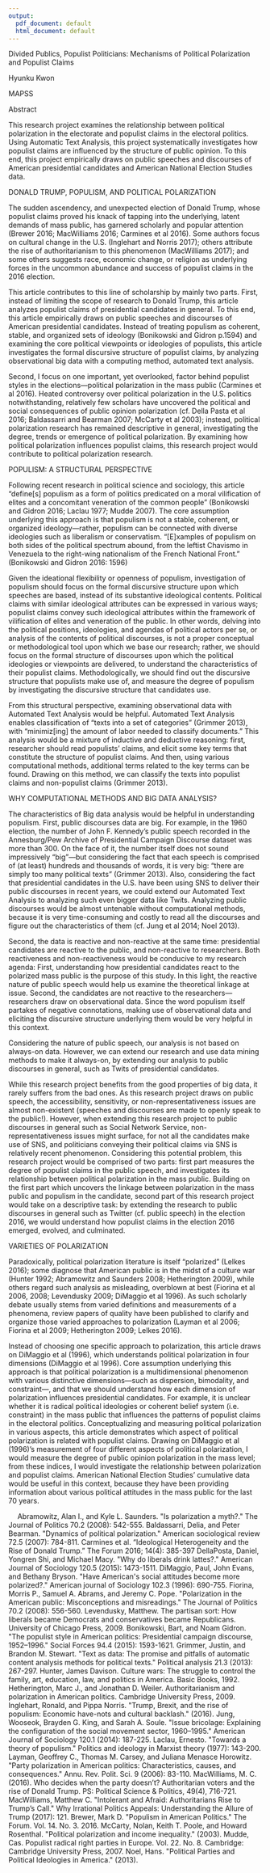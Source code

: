 ```yaml
---
output:
  pdf_document: default
  html_document: default
---
```

Divided Publics, Populist Politicians: Mechanisms of Political Polarization and Populist Claims

Hyunku Kwon

MAPSS

Abstract

This research project examines the relationship between political polarization in the electorate and populist claims in the electoral politics. Using Automatic Text Analysis, this project systematically investigates how populist claims are influenced by the structure of public opinion. To this end, this project empirically draws on public speeches and discourses of American presidential candidates and American National Election Studies data. 

DONALD TRUMP, POPULISM, AND POLITICAL POLARIZATION

The sudden ascendency, and unexpected election of Donald Trump, whose populist claims proved his knack of tapping into the underlying, latent demands of mass public, has garnered scholarly and popular attention (Brewer 2016; MacWilliams 2016; Carmines et al 2016). Some authors focus on cultural change in the U.S. (Inglehart and Norris 2017); others attribute the rise of authoritarianism to this phenomenon (MacWilliams 2017); and some others suggests race, economic change, or religion as underlying forces in the uncommon abundance and success of populist claims in the 2016 election. 
 
This article contributes to this line of scholarship by mainly two parts. First, instead of limiting the scope of research to Donald Trump, this article analyzes populist claims of presidential candidates in general. To this end, this article empirically draws on public speeches and discourses of American presidential candidates. Instead of treating populism as coherent, stable, and organized sets of ideology (Bonikowski and Gidron p.1594) and examining the core political viewpoints or ideologies of populists, this article investigates the formal discursive structure of populist claims, by analyzing observational big data with a computing method, automated text analysis.

Second, I focus on one important, yet overlooked, factor behind populist styles in the elections—political polarization in the mass public (Carmines et al 2016). Heated controversy over political polarization in the U.S. politics notwithstanding, relatively few scholars have uncovered the political and social consequences of public opinion polarization (cf. Della Pasta et al 2016; Baldassarri and Bearman 2007; McCarty et al 2003); instead, political polarization research has remained descriptive in general, investigating the degree, trends or emergence of political polarization. By examining how political polarization influences populist claims, this research project would contribute to political polarization research.

POPULISM: A STRUCTURAL PERSPECTIVE

Following recent research in political science and sociology, this article “define[s] populism as a form of politics predicated on a moral vilification of elites and a concomitant veneration of the common people” (Bonikowski and Gidron 2016; Laclau 1977; Mudde 2007). The core assumption underlying this approach is that populism is not a stable, coherent, or organized ideology—rather, populism can be connected with diverse ideologies such as liberalism or conservatism. “[E]xamples of populism on both sides of the political spectrum abound, from the leftist Chavismo in Venezuela to the right-wing nationalism of the French National Front.” (Bonikowski and Gidron 2016: 1596)

Given the ideational flexibility or openness of populism, investigation of populism should focus on the formal discursive structure upon which speeches are based, instead of its substantive ideological contents. Political claims with similar ideological attributes can be expressed in various ways; populist claims convey such ideological attributes within the framework of vilification of elites and veneration of the public. In other words, delving into the political positions, ideologies, and agendas of political actors per se, or analysis of the contents of political discourses, is not a proper conceptual or methodological tool upon which we base our research; rather, we should focus on the formal structure of discourses upon which the political ideologies or viewpoints are delivered, to understand the characteristics of their populist claims. Methodologically, we should find out the discursive structure that populists make use of, and measure the degree of populism by investigating the discursive structure that candidates use.

From this structural perspective, examining observational data with Automated Text Analysis would be helpful. Automated Text Analysis enables classification of “texts into a set of categories” (Grimmer 2013), with “minimiz[ing] the amount of labor needed to classify documents.” This analysis would be a mixture of inductive and deductive reasoning: first, researcher should read populists’ claims, and elicit some key terms that constitute the structure of populist claims. And then, using various computational methods, additional terms related to the key terms can be found. Drawing on this method, we can classify the texts into populist claims and non-populist claims (Grimmer 2013).

WHY COMPUTATIONAL METHODS AND BIG DATA ANALYSIS?

The characteristics of Big data analysis would be helpful in understanding populism. First, public discourses data are big. For example, in the 1960 election, the number of John F. Kennedy’s public speech recorded in the Annesburg/Pew Archive of Presidential Campaign Discourse dataset was more than 300. On the face of it, the number itself does not sound impressively “big”—but considering the fact that each speech is comprised of (at least) hundreds and thousands of words, it is very big: “there are simply too many political texts” (Grimmer 2013). Also, considering the fact that presidential candidates in the U.S. have been using SNS to deliver their public discourses in recent years, we could extend our Automated Text Analysis to analyzing such even bigger data like Twits. Analyzing public discourses would be almost untenable without computational methods, because it is very time-consuming and costly to read all the discourses and figure out the characteristics of them (cf. Jung et al 2014; Noel 2013). 

Second, the data is reactive and non-reactive at the same time: presidential candidates are reactive to the public, and non-reactive to researchers. Both reactiveness and non-reactiveness would be conducive to my research agenda: First, understanding how presidential candidates react to the polarized mass public is the purpose of this study. In this light, the reactive nature of public speech would help us examine the theoretical linkage at issue. Second, the candidates are not reactive to the researchers—researchers draw on observational data. Since the word populism itself partakes of negative connotations, making use of observational data and eliciting the discursive structure underlying them would be very helpful in this context.

Considering the nature of public speech, our analysis is not based on always-on data. However, we can extend our research and use data mining methods to make it always-on, by extending our analysis to public discourses in general, such as Twits of presidential candidates.

While this research project benefits from the good properties of big data, it rarely suffers from the bad ones. As this research project draws on public speech, the accessibility, sensitivity, or non-representativeness issues are almost non-existent (speeches and discourses are made to openly speak to the public!). However, when extending this research project to public discourses in general such as Social Network Service, non-representativeness issues might surface, for not all the candidates make use of SNS, and politicians conveying their political claims via SNS is relatively recent phenomenon. Considering this potential problem, this research project would be comprised of two parts: first part measures the degree of populist claims in the public speech, and investigates its relationship between political polarization in the mass public. Building on the first part which uncovers the linkage between polarization in the mass public and populism in the candidate, second part of this research project would take on a descriptive task: by extending the research to public discourses in general such as Twitter (cf. public speech) in the election 2016, we would understand how populist claims in the election 2016 emerged, evolved, and culminated.

VARIETIES OF POLARIZATION

Paradoxically, political polarization literature is itself “polarized” (Lelkes 2016); some diagnose that American public is in the midst of a culture war (Hunter 1992; Abramowitz and Saunders 2008; Hetherington 2009), while others regard such analysis as misleading, overblown at best (Fiorina et al 2006, 2008; Levendusky 2009; DiMaggio et al 1996). As such scholarly debate usually stems from varied definitions and measurements of a phenomena, review papers of quality have been published to clarify and organize those varied approaches to polarization (Layman et al 2006; Fiorina et al 2009; Hetherington 2009; Lelkes 2016).

Instead of choosing one specific approach to polarization, this article draws on DiMaggio et al (1996), which understands political polarization in four dimensions (DiMaggio et al 1996). Core assumption underlying this approach is that political polarization is a multidimensional phenomenon with various distinctive dimensions—such as dispersion, bimodality, and constraint—, and that we should understand how each dimension of polarization influences presidential candidates. For example, it is unclear whether it is radical political ideologies or coherent belief system (i.e. constraint) in the mass public that influences the patterns of populist claims in the electoral politics. Conceptualizing and measuring political polarization in various aspects, this article demonstrates which aspect of political polarization is related with populist claims. Drawing on DiMaggio et al (1996)’s measurement of four different aspects of political polarization, I would measure the degree of public opinion polarization in the mass level; from these indices, I would investigate the relationship between polarization and populist claims. American National Election Studies’ cumulative data would be useful in this context, because they have been providing information about various political attitudes in the mass public for the last 70 years.

 
Abramowitz, Alan I., and Kyle L. Saunders. "Is polarization a myth?." The Journal of Politics 70.2 (2008): 542-555.
Baldassarri, Delia, and Peter Bearman. "Dynamics of political polarization." American sociological review 72.5 (2007): 784-811.
Carmines et al. “Ideological Heterogeneity and the Rise of Donald Trump.” The Forum 2016; 14(4): 385-397
DellaPosta, Daniel, Yongren Shi, and Michael Macy. "Why do liberals drink lattes?." American Journal of Sociology 120.5 (2015): 1473-1511.
DiMaggio, Paul, John Evans, and Bethany Bryson. "Have American's social attitudes become more polarized?." American journal of Sociology 102.3 (1996): 690-755.
Fiorina, Morris P., Samuel A. Abrams, and Jeremy C. Pope. "Polarization in the American public: Misconceptions and misreadings." The Journal of Politics 70.2 (2008): 556-560.
Levendusky, Matthew. The partisan sort: How liberals became Democrats and conservatives became Republicans. University of Chicago Press, 2009.
Bonikowski, Bart, and Noam Gidron. "The populist style in American politics: Presidential campaign discourse, 1952–1996." Social Forces 94.4 (2015): 1593-1621.
Grimmer, Justin, and Brandon M. Stewart. "Text as data: The promise and pitfalls of automatic content analysis methods for political texts." Political analysis 21.3 (2013): 267-297.
Hunter, James Davison. Culture wars: The struggle to control the family, art, education, law, and politics in America. Basic Books, 1992.
Hetherington, Marc J., and Jonathan D. Weiler. Authoritarianism and polarization in American politics. Cambridge University Press, 2009.
Inglehart, Ronald, and Pippa Norris. "Trump, Brexit, and the rise of populism: Economic have-nots and cultural backlash." (2016). 
Jung, Wooseok, Brayden G. King, and Sarah A. Soule. "Issue bricolage: Explaining the configuration of the social movement sector, 1960–1995." American Journal of Sociology 120.1 (2014): 187-225.
Laclau, Ernesto. "Towards a theory of populism." Politics and ideology in Marxist theory (1977): 143-200.
Layman, Geoffrey C., Thomas M. Carsey, and Juliana Menasce Horowitz. "Party polarization in American politics: Characteristics, causes, and consequences." Annu. Rev. Polit. Sci. 9 (2006): 83-110.
MacWilliams, M. C. (2016). Who decides when the party doesn’t? Authoritarian voters and the rise of Donald Trump. PS: Political Science & Politics, 49(4), 716-721.
MacWilliams, Matthew C. "Intolerant and Afraid: Authoritarians Rise to Trump’s Call." Why Irrational Politics Appeals: Understanding the Allure of Trump (2017): 121.
Brewer, Mark D. "Populism in American Politics." The Forum. Vol. 14. No. 3. 2016.
McCarty, Nolan, Keith T. Poole, and Howard Rosenthal. "Political polarization and income inequality." (2003).
Mudde, Cas. Populist radical right parties in Europe. Vol. 22. No. 8. Cambridge: Cambridge University Press, 2007.
Noel, Hans. "Political Parties and Political Ideologies in America." (2013).

